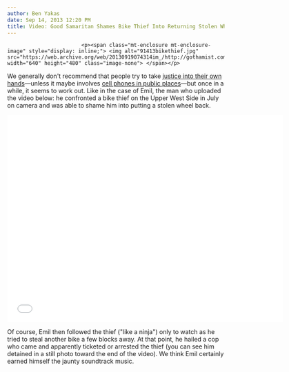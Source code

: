 ```yaml
---
author: Ben Yakas
date: Sep 14, 2013 12:20 PM
title: Video: Good Samaritan Shames Bike Thief Into Returning Stolen Wheel
---
```



                            
                            
                            
                            <p><span class="mt-enclosure mt-enclosure-image" style="display: inline;"> <img alt="91413bikethief.jpg" src="https://web.archive.org/web/20130919074314im_/http://gothamist.com/attachments/byakas/91413bikethief.jpg" width="640" height="480" class="image-none"> </span></p>

<p>We generally don&apos;t recommend that people try to take <a href="https://web.archive.org/web/20130919074314/http://gothamist.com/2012/07/14/video_straphangers_work_together_to.php">justice into their own hands</a>&#x2014;unless it maybe involves <a href="https://web.archive.org/web/20130919074314/http://gothamist.com/2013/05/16/heroic_theatergoer_smashes_cell_pho.php">cell phones in public places</a>&#x2014;but once in a while, it seems to work out. Like in the case of Emil, the man who uploaded the video below: he confronted a bike thief on the Upper West Side in July on camera and was able to shame him into putting a stolen wheel back.</p>

<p><iframe width="640" height="480" src="//web.archive.org/web/20130919074314if_/http://www.youtube.com/embed/eFgKEn7ljXs" frameborder="0" allowfullscreen></iframe></p>

<p>Of course, Emil then followed the thief (&quot;like a ninja&quot;) only to watch as he tried to steal another bike a few blocks away. At that point, he hailed a cop who came and apparently ticketed or arrested the thief (you can see him detained in a still photo toward the end of the video). We think Emil certainly earned himself the jaunty soundtrack music. </p>
                            
                            
                            
